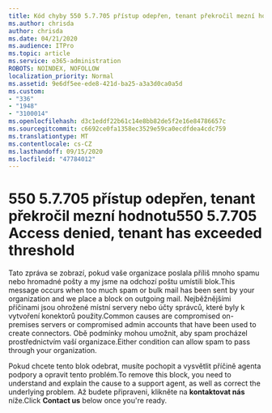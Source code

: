 ```yaml
---
title: Kód chyby 550 5.7.705 přístup odepřen, tenant překročil mezní hodnotu
ms.author: chrisda
author: chrisda
ms.date: 04/21/2020
ms.audience: ITPro
ms.topic: article
ms.service: o365-administration
ROBOTS: NOINDEX, NOFOLLOW
localization_priority: Normal
ms.assetid: 9e6df5ee-ede8-421d-ba25-a3a3d0ca0a5d
ms.custom:
- "336"
- "1948"
- "3100014"
ms.openlocfilehash: d3c1eddf22b61c14e8bb82de5f2e16e84786657c
ms.sourcegitcommit: c6692ce0fa1358ec3529e59ca0ecdfdea4cdc759
ms.translationtype: MT
ms.contentlocale: cs-CZ
ms.lasthandoff: 09/15/2020
ms.locfileid: "47784012"
---
```

# <a name="550-57705-access-denied-tenant-has-exceeded-threshold"></a><span data-ttu-id="b8fd0-102">550 5.7.705 přístup odepřen, tenant překročil mezní hodnotu</span><span class="sxs-lookup"><span data-stu-id="b8fd0-102">550 5.7.705 Access denied, tenant has exceeded threshold</span></span>

<span data-ttu-id="b8fd0-103">Tato zpráva se zobrazí, pokud vaše organizace poslala příliš mnoho spamu nebo hromadné pošty a my jsme na odchozí poštu umístili blok.</span><span class="sxs-lookup"><span data-stu-id="b8fd0-103">This message occurs when too much spam or bulk mail has been sent by your organization and we place a block on outgoing mail.</span></span>
<span data-ttu-id="b8fd0-104">Nejběžnějšími příčinami jsou ohrožené místní servery nebo účty správců, které byly k vytvoření konektorů použity.</span><span class="sxs-lookup"><span data-stu-id="b8fd0-104">Common causes are compromised on-premises servers or compromised admin accounts that have been used to create connectors.</span></span> <span data-ttu-id="b8fd0-105">Obě podmínky mohou umožnit, aby spam procházel prostřednictvím vaší organizace.</span><span class="sxs-lookup"><span data-stu-id="b8fd0-105">Either condition can allow spam to pass through your organization.</span></span>

<span data-ttu-id="b8fd0-106">Pokud chcete tento blok odebrat, musíte pochopit a vysvětlit příčině agenta podpory a opravit tento problém.</span><span class="sxs-lookup"><span data-stu-id="b8fd0-106">To remove this block, you need to understand and explain the cause to a support agent, as well as correct the underlying problem.</span></span>
<span data-ttu-id="b8fd0-107">Až budete připraveni, klikněte na **kontaktovat nás** níže.</span><span class="sxs-lookup"><span data-stu-id="b8fd0-107">Click **Contact us** below once you're ready.</span></span>

